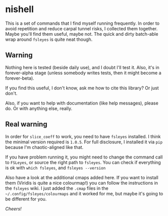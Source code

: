 nishell
=======

This is a set of commands that I find myself running frequently.
In order to avoid repetition and reduce carpal tunnel risks, I collected them together.
Maybe you'll find them useful, maybe not. The quick and dirty batch-able wrap around `fsleyes` is quite neat though.

Warning
-------
Nothing here is tested (beside daily use), and I doubt I'll test it.
Also, it's in forever-alpha stage (unless somebody writes tests, then it might become a forever-beta).

If you find this useful, I don't know, ask me how to cite this library? Or just don't.

Also, if you want to help with documentation (like help messages), please do. Or with anything else, really.

Real warning
------------
In order for `slice_coeff` to work, you need to have `fsleyes` installed. I think the minimal version required is `1.0.5`.
For full disclosure, I installed it via `pip` because I'm chaotic-aligned like that.

If you have problem running it, you might need to change the command call to `FSLeyes`, or source the right path to `fsleyes`.
You can check if everything is ok with `which fsleyes`, and `fsleyes --version`

Also have a look at the additional cmaps added here. If you want to install them (Viridis is quite a nice colourmap!) you can follow the instructions in the `fsleyes` wiki. I just added the `.cmap` files in the `~/.config/fsleyes/colourmaps` and it worked for me, but maybe it's going to be different for you.


_Cheers!_
